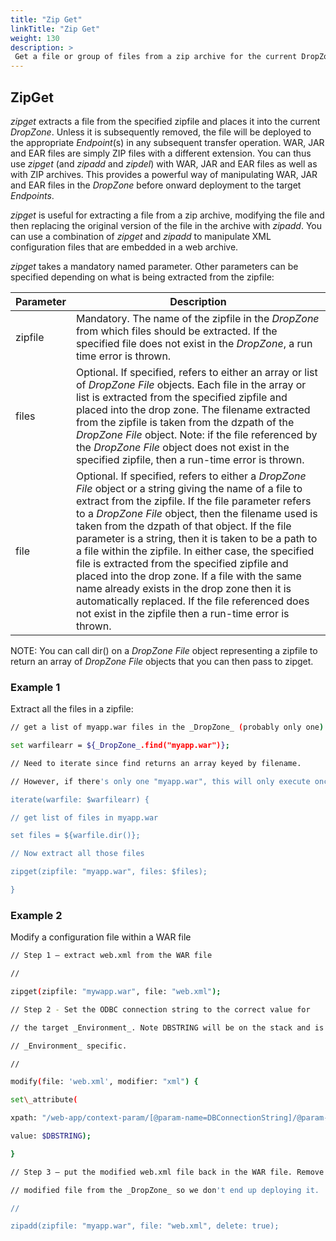 ```yaml
---
title: "Zip Get"
linkTitle: "Zip Get"
weight: 130
description: >
 Get a file or group of files from a zip archive for the current DropZone.  
---
```


## ZipGet

_zipget_ extracts a file from the specified zipfile and places it into the current _DropZone_. Unless it is subsequently removed, the file will be deployed to the appropriate _Endpoint_(s) in any subsequent transfer operation. WAR, JAR and EAR files are simply ZIP files with a different extension. You can thus use _zipget_ (and _zipadd_ and _zipdel_) with WAR, JAR and EAR files as well as with ZIP archives. This provides a powerful way of manipulating WAR, JAR and EAR files in the _DropZone_ before onward deployment to the target _Endpoints_.

_zipget_ is useful for extracting a file from a zip archive, modifying the file and then replacing the original version of the file in the archive with _zipadd_. You can use a combination of _zipget_ and _zipadd_ to manipulate XML configuration files that are embedded in a web archive.

_zipget_ takes a mandatory named parameter. Other parameters can be specified depending on what is being extracted from the zipfile:

| Parameter | Description                                                                                                                                                                                                                                                                                                                                                                                                                                                                                                                                                                                                                                                   |
|-----------|---------------------------------------------------------------------------------------------------------------------------------------------------------------------------------------------------------------------------------------------------------------------------------------------------------------------------------------------------------------------------------------------------------------------------------------------------------------------------------------------------------------------------------------------------------------------------------------------------------------------------------------------------------------|
| zipfile   | Mandatory. The name of the zipfile in the _DropZone_ from which files should be extracted. If the specified file does not exist in the _DropZone_, a run time error is thrown.                                                                                                                                                                                                                                                                                                                                                                                                                                                                                |
| files     | Optional. If specified, refers to either an array or list of _DropZone File_ objects. Each file in the array or list is extracted from the specified zipfile and placed into the drop zone. The filename extracted from the zipfile is taken from the dzpath of the _DropZone File_ object. Note: if the file referenced by the _DropZone File_ object does not exist in the specified zipfile, then a run-time error is thrown.                                                                                                                                                                                                                              |
| file      | Optional. If specified, refers to either a _DropZone File_ object or a string giving the name of a file to extract from the zipfile. If the file parameter refers to a _DropZone File_ object, then the filename used is taken from the dzpath of that object. If the file parameter is a string, then it is taken to be a path to a file within the zipfile. In either case, the specified file is extracted from the specified zipfile and placed into the drop zone. If a file with the same name already exists in the drop zone then it is automatically replaced. If the file referenced does not exist in the zipfile then a run-time error is thrown. |

NOTE: You can call dir() on a _DropZone File_ object representing a zipfile to return an array of _DropZone File_ objects that you can then pass to zipget.

### Example 1

Extract all the files in a zipfile:

```bash
// get a list of myapp.war files in the _DropZone_ (probably only one)

set warfilearr = ${_DropZone_.find("myapp.war")};

// Need to iterate since find returns an array keyed by filename.

// However, if there's only one "myapp.war", this will only execute once.

iterate(warfile: $warfilearr) {

// get list of files in myapp.war

set files = ${warfile.dir()};

// Now extract all those files

zipget(zipfile: "myapp.war", files: $files);

}
```

### Example 2

 Modify a configuration file within a WAR file

```bash
// Step 1 – extract web.xml from the WAR file

//

zipget(zipfile: "mywapp.war", file: "web.xml");

// Step 2 - Set the ODBC connection string to the correct value for

// the target _Environment_. Note DBSTRING will be on the stack and is

// _Environment_ specific.

//

modify(file: 'web.xml', modifier: "xml") {

set\_attribute(

xpath: "/web-app/context-param/[@param-name=DBConnectionString]/@param-value",

value: $DBSTRING);

}

// Step 3 – put the modified web.xml file back in the WAR file. Remove the

// modified file from the _DropZone_ so we don't end up deploying it.

//

zipadd(zipfile: "myapp.war", file: "web.xml", delete: true);
```
